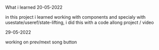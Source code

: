 
What i learned 
20-05-2022

in this project i learned working with components and specialy with usestate/useref/state-lifting, i did this with a code allong project / video

29-05-2022

working on prev/mext song button 
